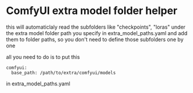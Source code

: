 # ComfyUI extra model folder helper

this will automaticlaly read the subfolders like "checkpoints", "loras" under the extra model folder path you specify in extra_model_paths.yaml and add them to folder paths, so you don't need to define those subfolders one by one

all you need to do is to put this

```
comfyui:
  base_path: /path/to/extra/comfyui/models
```

in extra_model_paths.yaml
